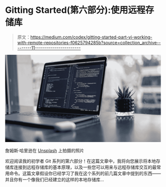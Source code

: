 # Gitting Started(第六部分):使用远程存储库

> 原文：<https://medium.com/codex/gitting-started-part-vi-working-with-remote-repositories-f0625794285b?source=collection_archive---------11----------------------->

![](img/e4c143ca6b919346d218325449520951.png)

詹姆斯·哈里逊在 [Unsplash](https://unsplash.com?utm_source=medium&utm_medium=referral) 上拍摄的照片

欢迎阅读我的初学者 Git 系列的第六部分！在这篇文章中，我将向您展示将本地存储库连接到远程存储库的基本原理，以及一些您可以用来与远程存储库交互的最常用命令。这篇文章假设你已经学习了我在这个系列的前几篇文章中提到的东西——并且你有一个像我们已经建立的这样的本地存储库…
